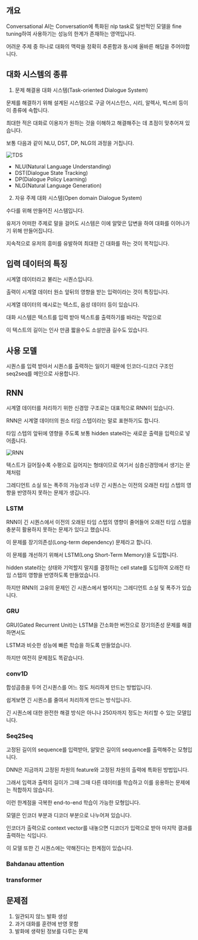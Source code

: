 ## 개요

Conversational AI는 Conversation에 특화된 nlp task로 일반적인 모델을 fine tuning하여 사용하기는 성능의 한계가 존재하는 영역입니다.

어려운 주제 중 하나로 대화의 맥락을 정확히 추론함과 동시에 올바른 해답을 주어야합니다.

## 대화 시스템의 종류

1. 문제 해결용 대화 시스템(Task-oriented Dialogue System)

문제를 해결하기 위해 설계된 시스템으로 구글 어시스턴스, 시리, 알렉사, 빅스비 등이 이 종류에 속합니다.

최대한 적은 대화로 이용자가 원하는 것을 이해하고 해결해주는 데 초점이 맞추어져 있습니다.

보통 다음과 같이 NLU, DST, DP, NLG의 과정을 거칩니다.

![TDS](http://dsba.korea.ac.kr/wp-content/uploads/kboard_attached/6/202101/5ff46d3854ef38595125.png)

- NLU(Natural Language Understanding)
- DST(Dialogue State Tracking)
- DP(Dialogue Policy Learning)
- NLG(Natural Language Generation)

2. 자유 주제 대화 시스템(Open domain Dialogue System)

수다를 위해 만들어진 시스템입니다.

유저가 어떠한 주제로 말을 걸어도 시스템은 이에 알맞은 답변을 하여 대화를 이어나가기 위해 만들어집니다.

지속적으로 유저의 흥미를 유발하여 최대한 긴 대화를 하는 것이 목적입니다.

## 입력 데이터의 특징

시계열 데이터라고 불리는 시퀀스입니다.

출력이 시계열 데이터 원소 앞뒤의 영향을 받는 입력이라는 것이 특징입니다.

시계열 데이터의 예시로는 텍스트, 음성 데이터 등이 있습니다.

대화 시스템은 텍스트를 입력 받아 텍스트를 출력하기를 바라는 작업으로

이 텍스트의 길이는 인사 만큼 짧을수도 소설만큼 길수도 있습니다.

## 사용 모델

시퀀스를 입력 받아서 시퀀스를 출력하는 일이기 때문에 인코더-디코더 구조인 seq2seq를 메인으로 사용합니다.

## RNN

시계열 데이터를 처리하기 위한 신경망 구조로는 대표적으로 RNN이 있습니다.

RNN은 시계열 데이터의 원소 타임 스텝이라는 말로 표현하기도 합니다.

타임 스텝의 앞뒤에 영향을 주도록 보통 hidden state라는 새로운 출력을 입력으로 넣어줍니다.

![RNN](https://img1.daumcdn.net/thumb/R1280x0/?scode=mtistory2&fname=https%3A%2F%2Fblog.kakaocdn.net%2Fdn%2Fd2HIyV%2FbtraGGxWMYR%2FCdvG4015GI3UDoxkyP5c7k%2Fimg.png)

텍스트가 길어질수록 수평으로 길어지는 형태이므로 여기서 심층신경망에서 생기는 문제처럼

그레디언트 소실 또는 폭주의 가능성과 너무 긴 시퀀스는 이전의 오래전 타임 스텝의 영향을 반영하지 못하는 문제가 생깁니다.

### LSTM

RNN이 긴 시퀀스에서 이전의 오래된 타임 스텝의 영향이 줄어들어 오래전 타임 스텝을 충분히 활용하지 못하는 문제가 있다고 했습니다.

이 문제를 장기의존성(Long-term dependency) 문제라고 합니다.

이 문제를 개선하기 위해서  LSTM(Long Short-Term Memory)을 도입합니다.

hidden state라는 상태와 기억할지 말지를 결정하는 cell state를 도입하여 오래전 타임 스텝의 영향을 반영하도록 만들었습니다.

하지만 RNN의 고유의 문제인 긴 시퀀스에서 벌어지는 그레디언트 소실 및 폭주가 있습니다.

### GRU

GRU(Gated Recurrent Unit)는 LSTM을 간소화한 버전으로 장기의존성 문제를 해결하면서도

LSTM과 비슷한 성능에 빠른 학습을 하도록 만들었습니다.

하지만 여전히 문제점도 똑같습니다.

### conv1D

합성곱층을 두어 긴시퀀스를 어느 정도 처리하게 만드는 방법입니다.

쉽게보면 긴 시퀀스를 줄여서 처리하게 만드는 방식입니다.

긴 시퀀스에 대한 완전한 해결 방식은 아니나 250자까지 정도는 처리할 수 있는 모델입니다.

### Seq2Seq

고정된 길이의 sequence를 입력받아, 알맞은 길이의 sequence를 출력해주는 모형입니다.

DNN은 지금까지 고정된 차원의 feature와 고정된 차원의 출력에 특화된 방법입니다.

그래서 입력과 출력의 길이가 그때 그때 다른 데이터를 학습하고 이를 응용하는 문제에는 적합하지 않습니다.

이런 한계점을 극복한 end-to-end 학습이 가능한 모형입니다.

모델은 인코더 부분과 디코더 부분으로 나누어져 있습니다.

인코더가 출력으로 context vector를 내놓으면 디코더가 입력으로 받아 마지막 결과를 출력하는 식입니다.

이 모델 또한 긴 시퀀스에는 약해진다는 한계점이 있습니다.


### Bahdanau attention



### transformer

## 문제점

1. 일관되지 않느 발화 생성
2. 과거 대화를 훈련에 반영 못함
3. 발화에 생략된 정보를 다루는 문제